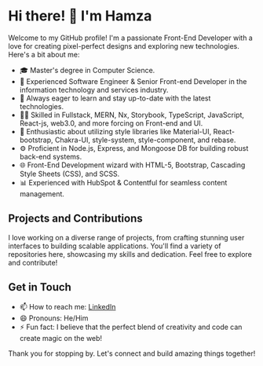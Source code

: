 # Hi there! 👋 I'm Hamza

Welcome to my GitHub profile! I'm a passionate Front-End Developer with a love for creating pixel-perfect designs and exploring new technologies. Here's a bit about me:

- 🎓 Master's degree in Computer Science.
- 💼 Experienced Software Engineer & Senior Front-end Developer in the information technology and services industry.
- 🌱 Always eager to learn and stay up-to-date with the latest technologies.
- 👨‍💻 Skilled in Fullstack, MERN, Nx, Storybook, TypeScript, JavaScript, React-js, web3.0, and more forcing on Front-end and UI.
- 🎨 Enthusiastic about utilizing style libraries like Material-UI, React-bootstrap, Chakra-UI, style-system, style-component, and rebase.
- ⚙️ Proficient in Node.js, Express, and Mongoose DB for building robust back-end systems.
- 🌐 Front-End Development wizard with HTML-5, Bootstrap, Cascading Style Sheets (CSS), and SCSS.
- 📊 Experienced with HubSpot & Contentful for seamless content management.

## Projects and Contributions

I love working on a diverse range of projects, from crafting stunning user interfaces to building scalable applications. You'll find a variety of repositories here, showcasing my skills and dedication. Feel free to explore and contribute!

## Get in Touch

- 📫 How to reach me: [LinkedIn](https://www.linkedin.com/in/hamza-rafique-mehar/)
- 😄 Pronouns: He/Him
- ⚡ Fun fact: I believe that the perfect blend of creativity and code can create magic on the web!

Thank you for stopping by. Let's connect and build amazing things together!

